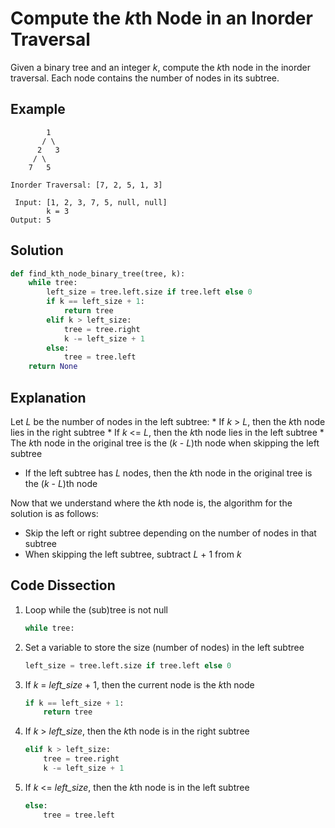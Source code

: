 # Compute the *k*th Node in an Inorder Traversal
Given a binary tree and an integer _k_, compute the *k*th node in the inorder traversal. Each node contains the number of nodes in its subtree.

## Example
```
        1
       / \
      2   3
     / \
    7   5

Inorder Traversal: [7, 2, 5, 1, 3]

 Input: [1, 2, 3, 7, 5, null, null]
        k = 3
Output: 5
```

## Solution
```python
def find_kth_node_binary_tree(tree, k):
    while tree:
        left_size = tree.left.size if tree.left else 0
        if k == left_size + 1:
            return tree
        elif k > left_size:
            tree = tree.right
            k -= left_size + 1
        else:
            tree = tree.left
    return None
```

## Explanation
Let _L_ be the number of nodes in the left subtree:
    * If _k_ > _L_, then the *k*th node lies in the right subtree
    * If _k_ <= _L_, then the *k*th node lies in the left subtree
    * The *k*th node in the original tree is the (_k_ - _L_)th node when skipping the left subtree
* If the left subtree has _L_ nodes, then the *k*th node in the original tree is the (_k_ - _L_)th node

Now that we understand where the *k*th node is, the algorithm for the solution is as follows:
* Skip the left or right subtree depending on the number of nodes in that subtree
* When skipping the left subtree, subtract _L_ + 1 from _k_

## Code Dissection
1. Loop while the (sub)tree is not null
    ```python
    while tree:
    ```
2. Set a variable to store the size (number of nodes) in the left subtree
    ```python
    left_size = tree.left.size if tree.left else 0
    ```
3. If _k_ = *left_size* + 1, then the current node is the *k*th node
    ```python
    if k == left_size + 1:
        return tree
    ```
4. If _k_ > *left_size*, then the *k*th node is in the right subtree
    ```python
    elif k > left_size:
        tree = tree.right
        k -= left_size + 1
    ```
5. If _k_ <= *left_size*, then the *k*th node is in the left subtree
    ```python
    else:
        tree = tree.left
    ```